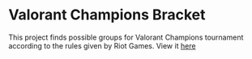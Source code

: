 # Valorant Champions Bracket

This project finds possible groups for Valorant Champions tournament according to the rules given by Riot Games. View it [here](https://valorant-champions.herokuapp.com/)
